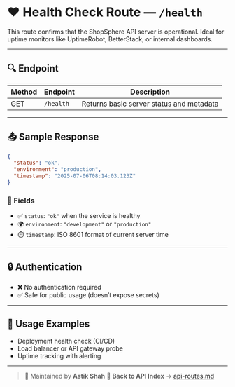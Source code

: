 
# ❤️ Health Check Route — `/health`

This route confirms that the ShopSphere API server is operational. Ideal for uptime monitors like UptimeRobot, BetterStack, or internal dashboards.

---

## 🔍 Endpoint

| Method | Endpoint   | Description                               |
|--------|------------|-------------------------------------------|
| GET    | `/health`  | Returns basic server status and metadata  |

---

## 📤 Sample Response

```json
{
  "status": "ok",
  "environment": "production",
  "timestamp": "2025-07-06T08:14:03.123Z"
}
````

### 🔑 Fields

* ✅ `status`: `"ok"` when the service is healthy
* 🌍 `environment`: `"development"` or `"production"`
* ⏱️ `timestamp`: ISO 8601 format of current server time

---

## 🔒 Authentication

* ❌ No authentication required
* ✅ Safe for public usage (doesn’t expose secrets)

---

## 🔧 Usage Examples

* Deployment health check (CI/CD)
* Load balancer or API gateway probe
* Uptime tracking with alerting

---
> 👤 Maintained by **Astik Shah**
🧭 **Back to API Index** → [api-routes.md](./api-routes.md)

```


